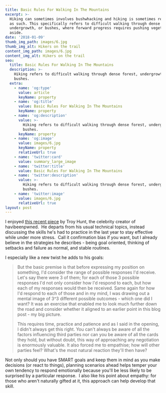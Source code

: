 ```yaml
---
title: Basic Rules For Walking In The Mountains
excerpt: >-
  Hiking can sometimes involves bushwhacking and hiking is sometimes referred to
  as such. This specifically refers to difficult walking through dense forest,
  undergrowth, or bushes, where forward progress requires pushing vegetation
  aside.
date: '2018-01-09'
thumb_img_path: images/6.jpg
thumb_img_alt: Hikers on the trail
content_img_path: images/6.jpg
content_img_alt: Hikers on the trail
seo:
  title: Basic Rules For Walking In The Mountains
  description: >-
    Hiking refers to difficult walking through dense forest, undergrowth, or
    bushes.
  extra:
    - name: 'og:type'
      value: article
      keyName: property
    - name: 'og:title'
      value: Basic Rules For Walking In The Mountains
      keyName: property
    - name: 'og:description'
      value: >-
        Hiking refers to difficult walking through dense forest, undergrowth, or
        bushes.
      keyName: property
    - name: 'og:image'
      value: images/6.jpg
      keyName: property
      relativeUrl: true
    - name: 'twitter:card'
      value: summary_large_image
    - name: 'twitter:title'
      value: Basic Rules For Walking In The Mountains
    - name: 'twitter:description'
      value: >-
        Hiking refers to difficult walking through dense forest, undergrowth, or
        bushes.
    - name: 'twitter:image'
      value: images/6.jpg
      relativeUrl: true
layout: post
---
```

I enjoyed [this recent piece](https://www.troyhunt.com/sustaining-performance-under-extreme-stress/) by Troy Hunt, the celebrity creator of havibeenpwned.  He departs from his usual technical topics, instead discussing the skills he's had to practice in the last year to stay effective while under more stress.  Call it confirmation bias if you want, but I already believe in the strategies he describes - being goal oriented, thinking of setbacks and failure as normal, and stable routines.  

I especially like a new twist he adds to his goals:

> But the basic premise is that before expressing my position on something, I'd consider the range of possible responses I'd receive. Let's say there were 3 of them; for each of those 3 possible responses I'd not only consider how I'd respond to each, but how each of my responses would then be received. Same again for how I'd respond to each of those and in my mind, I was drawing out a mental image of 3^3 different possible outcomes - which one did I want? It was an exercise that enabled me to look much further down the road and consider whether it aligned to an earlier point in this blog post - my big picture.
>
> This requires time, practice and patience and as I said in the opening, I didn't always get this right. You can't always be aware of all the factors influencing third parties nor can you be aware of all the cards they hold, but without doubt, this way of approaching any negotiation is enormously valuable. It also forced me to empathise; how will other parties feel? What's the most natural reaction they'll then have?

Not only should you have SMART goals and keep them in mind as you make decisions (or react to things), planning scenarios ahead helps temper your own tendency to respond emotionally because you'll be less likely to be surprised by a particular response.  I also like his point about empathy: for those who aren't naturally gifted at it, this approach can help develop that skill.
